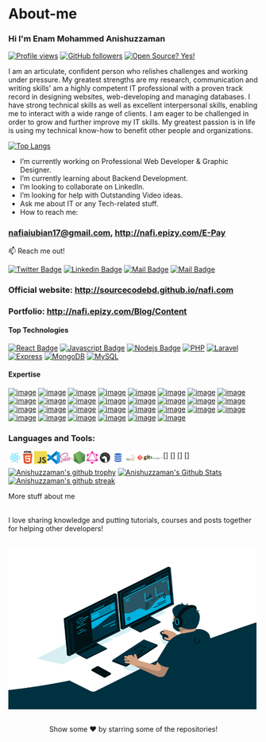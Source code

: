 # About-me


### Hi I'm Enam Mohammed Anishuzzaman
[![Profile views](https://gpvc.arturio.dev/sourcecodebd)](https://github.com/sourcecodebd) [![GitHub followers](https://img.shields.io/github/followers/sourcecodebd.svg?style=social&label=Follow&maxAge=2592000)](https://github.com/sourcecodebd?tab=followers) [![Open Source? Yes!](https://badgen.net/badge/Open%20Source%20%3F/Yes%21/blue?icon=github)](https://github.com/sourcecodebd)

I am an articulate, confident person who relishes challenges and working under pressure. My greatest strengths are my research, communication and writing skills' am a highly competent IT professional with a proven track record in designing websites, web-developing and managing databases. I have strong technical skills as well as excellent interpersonal skills, enabling me to interact with a wide range of clients. I am eager to be challenged in order to grow and further improve my IT skills. My greatest passion is in life is using my technical know-how to benefit other people and organizations.

[![Top Langs](https://github-readme-stats.vercel.app/api/top-langs/?username=sourcecodebd&&show_icons=true&title_color=ffffff&icon_color=bb2acf&text_color=daf7dc&bg_color=151515)](https://github.com/sourcecodebd)

- I’m currently working on Professional Web Developer & Graphic Designer.
- I’m currently learning about Backend  Development.
- I’m looking to collaborate on LinkedIn.
- I’m looking for help with Outstanding Video ideas.
- Ask me about IT or any Tech-related stuff.
- How to reach me: 
### nafiaiubian17@gmail.com, http://nafi.epizy.com/E-Pay

📫 Reach me out!
  
[![Twitter Badge](https://img.shields.io/badge/-@Nafi71340800-1ca0f1?style=flat&labelColor=1ca0f1&logo=twitter&logoColor=white&link=https://twitter.com/Nafi71340800)](https://twitter.com/@Nafi71340800) [![Linkedin Badge](https://img.shields.io/badge/-nafimahmud-0e76a8?style=flat&labelColor=0e76a8&logo=linkedin&logoColor=white)](https://www.linkedin.com/in/nafi-mahmud/) [![Mail Badge](https://img.shields.io/badge/-@dauntless_nafi-e84393?style=flat&labelColor=e84393&logo=instagram&logoColor=white)](https://instagram.com/dauntless_nafi) [![Mail Badge](https://img.shields.io/badge/-nafiaiubian17@gmail.com-c0392b?style=flat&labelColor=c0392b&logo=gmail&logoColor=white)](mailto:nafiaiubian17@gmail.com)
### Official website: http://sourcecodebd.github.io/nafi.com
### Portfolio: http://nafi.epizy.com/Blog/Content

#### Top Technologies

<!-- TODO: Make technologies links takes you to repositories -->


[![React Badge](https://img.shields.io/badge/-React-61DBFB?style=for-the-badge&labelColor=black&logo=react&logoColor=61DBFB)](#) 
[![Javascript Badge](https://img.shields.io/badge/-Javascript-F0DB4F?style=for-the-badge&labelColor=black&logo=javascript&logoColor=F0DB4F)](#) [![Nodejs Badge](https://img.shields.io/badge/-Nodejs-3C873A?style=for-the-badge&labelColor=black&logo=node.js&logoColor=3C873A)](#)
[![PHP](https://img.shields.io/badge/PHP-777BB4?style=for-the-badge&logo=php&logoColor=white)](#) 
[![Laravel](https://img.shields.io/badge/laravel-%23FF2D20.svg?style=for-the-badge&logo=laravel&logoColor=white)](#)
[![Express](https://img.shields.io/badge/Express.js-000000?style=for-the-badge&logo=express&logoColor=white)](#)
[![MongoDB](https://img.shields.io/badge/MongoDB-4EA94B?style=for-the-badge&logo=mongodb&logoColor=white)](#)
[![MySQL](https://img.shields.io/badge/MySQL-00000F?style=for-the-badge&logo=mysql&logoColor=white)](#)


#### Expertise
[![image](https://img.shields.io/badge/HTML5-E34F26?style=for-the-badge&logo=html5&logoColor=white)](#)
[![image](https://img.shields.io/badge/CSS3-1572B6?style=for-the-badge&logo=css3&logoColor=white)](#)
[![image](https://img.shields.io/badge/Bootstrap-563D7C?style=for-the-badge&logo=bootstrap&logoColor=white)](#)
[![image](https://img.shields.io/badge/Tailwind_CSS-38B2AC?style=for-the-badge&logo=tailwind-css&logoColor=white)](#)
[![image](https://img.shields.io/badge/React_Router-CA4245?style=for-the-badge&logo=react-router&logoColor=white)](#)
[![image](https://img.shields.io/badge/npm-CB3837?style=for-the-badge&logo=npm&logoColor=white)](#)
[![image](https://img.shields.io/badge/Redux-593D88?style=for-the-badge&logo=redux&logoColor=white)](#)
[![image](https://img.shields.io/badge/Socket.io-010101?&style=for-the-badge&logo=Socket.io&logoColor=white)](#)
[![image](https://img.shields.io/badge/jQuery-0769AD?style=for-the-badge&logo=jquery&logoColor=white)](#)
[![image](https://img.shields.io/badge/Git-F05032?style=for-the-badge&logo=git&logoColor=white)](#)
[![image](https://img.shields.io/badge/GitHub-100000?style=for-the-badge&logo=github&logoColor=white)](#)
[![image](https://img.shields.io/badge/Xampp-F37623?style=for-the-badge&logo=xampp&logoColor=white)](#)
[![image](https://img.shields.io/badge/Microsoft_SQL_Server-CC2927?style=for-the-badge&logo=microsoft-sql-server&logoColor=white)](#)
[![image](https://img.shields.io/badge/Postman-FF6C37?style=for-the-badge&logo=Postman&logoColor=white)](#)
[![image](https://img.shields.io/badge/Font_Awesome-339AF0?style=for-the-badge&logo=fontawesome&logoColor=white)](#)
[![image](https://img.shields.io/badge/Netlify-00C7B7?style=for-the-badge&logo=netlify&logoColor=white)](#)
[![image](https://img.shields.io/badge/Heroku-430098?style=for-the-badge&logo=heroku&logoColor=whit)](#)
[![image](https://img.shields.io/badge/Google_chrome-4285F4?style=for-the-badge&logo=Google-chrome&logoColor=white)](#)
[![image](https://img.shields.io/badge/Windows-0078D6?style=for-the-badge&logo=windows&logoColor=white)](#)
[![image](https://img.shields.io/badge/Visual_Studio-5C2D91?style=for-the-badge&logo=visual%20studio&logoColor=white)](#)
[![image](https://img.shields.io/badge/Visual_Studio_Code-0078D4?style=for-the-badge&logo=visual%20studio%20code&logoColor=white)](#)
[![image](https://img.shields.io/badge/Microsoft_Office-D83B01?style=for-the-badge&logo=microsoft-office&logoColor=white)](#)
[![image](https://img.shields.io/badge/Microsoft_Word-2B579A?style=for-the-badge&logo=microsoft-word&logoColor=white)](#)
[![image](https://img.shields.io/badge/Trello-0052CC?style=for-the-badge&logo=trello&logoColor=white)](#)
[![image](https://img.shields.io/badge/Overleaf-47A141?style=for-the-badge&logo=Overleaf&logoColor=white)](#)
[![image](https://img.shields.io/badge/LaTeX-47A141?style=for-the-badge&logo=LaTeX&logoColor=white)](#)
[![image](https://img.shields.io/badge/C-00599C?style=for-the-badge&logo=c&logoColor=white)](#)
[![image](https://img.shields.io/badge/C%2B%2B-00599C?style=for-the-badge&logo=c%2B%2B&logoColor=white)](#)
[![image](https://img.shields.io/badge/C%23-239120?style=for-the-badge&logo=c-sharp&logoColor=white)](#)
[![image](https://img.shields.io/badge/Python-FFD43B?style=for-the-badge&logo=python&logoColor=darkgreen)](#)


### Languages and Tools:

[<img align="left" alt="React" width="26px" src="https://raw.githubusercontent.com/github/explore/80688e429a7d4ef2fca1e82350fe8e3517d3494d/topics/react/react.png" />] [<img align="left" alt="HTML5" width="26px" src="https://raw.githubusercontent.com/github/explore/80688e429a7d4ef2fca1e82350fe8e3517d3494d/topics/html/html.png" />] [<img align="left" alt="JavaScript" width="26px" src="https://raw.githubusercontent.com/github/explore/80688e429a7d4ef2fca1e82350fe8e3517d3494d/topics/javascript/javascript.png" />] [<img align="left" alt="Visual Studio Code" width="26px" src="https://raw.githubusercontent.com/github/explore/80688e429a7d4ef2fca1e82350fe8e3517d3494d/topics/visual-studio-code/visual-studio-code.png" />] <img align="left" alt="Sass" width="26px" src="https://raw.githubusercontent.com/github/explore/80688e429a7d4ef2fca1e82350fe8e3517d3494d/topics/sass/sass.png" /> <img align="left" alt="Node.js" width="26px" src="https://raw.githubusercontent.com/github/explore/80688e429a7d4ef2fca1e82350fe8e3517d3494d/topics/nodejs/nodejs.png" /> <img align="left" alt="GraphQL" width="26px" src="https://raw.githubusercontent.com/github/explore/80688e429a7d4ef2fca1e82350fe8e3517d3494d/topics/graphql/graphql.png" /> <img align="left" alt="Deno" width="26px" src="https://raw.githubusercontent.com/github/explore/361e2821e2dea67711cde99c9c40ed357061cf27/topics/deno/deno.png" /> <img align="left" alt="SQL" width="26px" src="https://raw.githubusercontent.com/github/explore/80688e429a7d4ef2fca1e82350fe8e3517d3494d/topics/sql/sql.png" /> <img align="left" alt="MySQL" width="26px" src="https://raw.githubusercontent.com/github/explore/80688e429a7d4ef2fca1e82350fe8e3517d3494d/topics/mysql/mysql.png" /><img align="left" alt="Git" width="26px" src="https://raw.githubusercontent.com/github/explore/80688e429a7d4ef2fca1e82350fe8e3517d3494d/topics/git/git.png" /> <img align="left" alt="MongoDB" width="26px" src="https://raw.githubusercontent.com/github/explore/80688e429a7d4ef2fca1e82350fe8e3517d3494d/topics/mongodb/mongodb.png" />
<br>
<br>
[![Anishuzzaman's github trophy](https://github-profile-trophy.vercel.app/?username=Anishuzzaman&row=1)](https://github.com/Anisxaman)
[![Anishuzzaman's Github Stats](https://github-readme-stats.vercel.app/api?username=Anishuzzaman&theme=outrun&show_icons=true)](https://https://github.com/Anisxaman) 
[![Anishuzzaman's github streak](https://github-readme-streak-stats.herokuapp.com/?user=Anishuzzaman&theme=blue-green)](https://github.com/Anisxaman)

<summary>
  More stuff about me
</summary>

<br>

I love sharing knowledge and putting tutorials, courses and posts together for helping other developers!
<br>
<br>

<img align="center" height="324px" Width="500px" src="https://github.com/sourcecodebd/sourcecodebd/blob/main/master/code.gif">

<br>
<br>

<p align="center" >Show some ❤️ by starring some of the repositories!</p>
